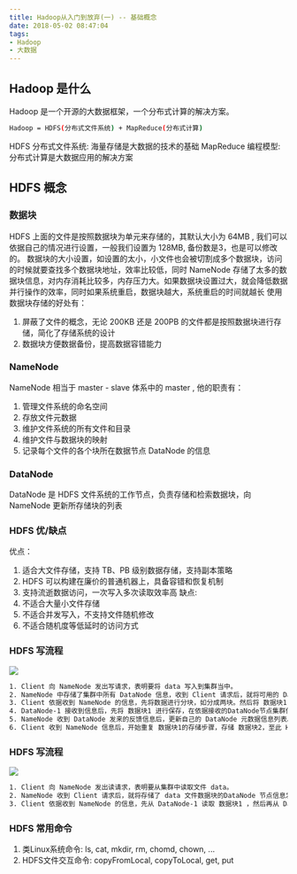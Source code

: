 ```yaml
---
title: Hadoop从入门到放弃(一) -- 基础概念
date: 2018-05-02 08:47:04
tags:
- Hadoop
- 大数据
---
```


## Hadoop 是什么
Hadoop 是一个开源的大数据框架，一个分布式计算的解决方案。
``` bash
Hadoop = HDFS(分布式文件系统) + MapReduce(分布式计算)
```
HDFS 分布式文件系统: 海量存储是大数据的技术的基础
MapReduce 编程模型: 分布式计算是大数据应用的解决方案

## HDFS 概念

### 数据块
HDFS 上面的文件是按照数据块为单元来存储的，其默认大小为 64MB , 我们可以依据自己的情况进行设置，一般我们设置为 128MB, 备份数是3，也是可以修改的。
数据块的大小设置，如设置的太小，小文件也会被切割成多个数据块，访问的时候就要查找多个数据块地址，效率比较低，同时 NameNode 存储了太多的数据块信息，对内存消耗比较多，内存压力大。如果数据块设置过大，就会降低数据并行操作的效率，同时如果系统重启，数据块越大，系统重启的时间就越长
使用数据块存储的好处有：
1. 屏蔽了文件的概念，无论 200KB 还是 200PB 的文件都是按照数据块进行存储，简化了存储系统的设计
2. 数据块方便数据备份，提高数据容错能力

### NameNode
NameNode 相当于 master - slave 体系中的 master , 他的职责有：
1. 管理文件系统的命名空间
2. 存放文件元数据
3. 维护文件系统的所有文件和目录
4. 维护文件与数据块的映射
5. 记录每个文件的各个块所在数据节点 DataNode 的信息

### DataNode
DataNode 是 HDFS 文件系统的工作节点，负责存储和检索数据块，向 NameNode 更新所存储块的列表

### HDFS 优/缺点
优点：
1. 适合大文件存储，支持 TB、PB 级别数据存储，支持副本策略
2. HDFS 可以构建在廉价的普通机器上，具备容错和恢复机制
3. 支持流逝数据访问，一次写入多次读取效率高
缺点:
1. 不适合大量小文件存储
2. 不适合并发写入，不支持文件随机修改
3. 不适合随机度等低延时的访问方式

### HDFS 写流程
![](/post_imgs/hdfs_write_process.jpg)
``` bash
1. Client 向 NameNode 发出写请求，表明要将 data 写入到集群当中。
2. NameNode 中存储了集群中所有 DataNode 信息，收到 Client 请求后，就将可用的 DataNode 信息发送给Client
3. Client 依据收到 NameNode 的信息，先将数据进行分块，如分成两块。然后将 数据块1 和 从NameNode接收到的 DataNode所有节点信息，都发送给 DataNode-1
4. DataNode-1 接收到信息后，先将 数据块1 进行保存，在依据接收的DataNode节点集群信息，将 数据块1 备份到 DataNode-2 和 DataNode-3。 当 DataNode-1，DataNode-2，DataNode-3 完成 数据块1 存储之后，反馈给 NameNode
5. NameNode 收到 DataNode 发来的反馈信息后，更新自己的 DataNode 元数据信息列表。然后告诉 Client 数据块1 已经存储好了，可以存储后面的数据块了
6. Client 收到 NameNode 信息后，开始重复 数据块1的存储步骤，存储 数据块2，至此 HDFS 写数据流程结束
```

### HDFS 写流程
![](/post_imgs/hdfs_read_process.jpg)
``` bash
1. Client 向 NameNode 发出读请求，表明要从集群中读取文件 data。
2. NameNode 收到 Client 请求后，就将存储了 data 文件数据块的DataNode 节点信息发送给 Client，如上图，DataNode-1 存储了 数据块1，DataNode-2 存储了 数据块2，DataNode-3 存储了 数据块1 和 数据块2
3. Client 依据收到 NameNode 的信息，先从 DataNode-1 读取 数据块1 ，然后再从 DataNode-2 读取 数据块2，如果 DataNode-2 宕机，Client 就会向 DataNode-3 读取 数据块2， 至此 HDFS 读数据流程结束
```

### HDFS 常用命令
1. 类Linux系统命令: ls, cat, mkdir, rm, chomd, chown, ...
2. HDFS文件交互命令: copyFromLocal, copyToLocal, get, put
